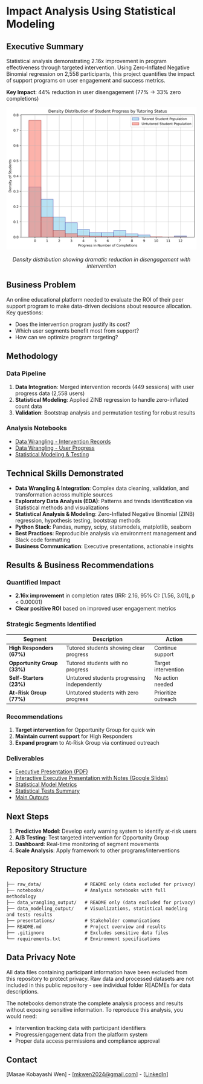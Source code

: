 # Impact Analysis Using Statistical Modeling

## Executive Summary

Statistical analysis demonstrating 2.16x improvement in program effectiveness through targeted intervention. Using Zero-Inflated Negative Binomial regression on 2,558 participants, this project quantifies the impact of support programs on user engagement and success metrics.

**Key Impact**: 44% reduction in user disengagement (77% → 33% zero completions)

<p align="center">
  <img src="data_modeling_output/histogram_2025Q1.png" width="650">
</p>
<p align="center"><i>Density distribution showing dramatic reduction in disengagement with intervention</i></p>

## Business Problem

An online educational platform needed to evaluate the ROI of their peer support program to make data-driven decisions about resource allocation. Key questions:
- Does the intervention program justify its cost?
- Which user segments benefit most from support?
- How can we optimize program targeting?

## Methodology

### Data Pipeline
1. **Data Integration**: Merged intervention records (449 sessions) with user progress data (2,558 users)
2. **Statistical Modeling**: Applied ZINB regression to handle zero-inflated count data
3. **Validation**: Bootstrap analysis and permutation testing for robust results

### Analysis Notebooks
- [Data Wrangling - Intervention Records](notebooks/DA_2025Q1_1a_post_tutor_form_wrangling_mkw.ipynb)
- [Data Wrangling - User Progress](notebooks/DA_2025Q1_1b_gradebook_wrangling_mkw.ipynb)
- [Statistical Modeling & Testing](notebooks/DA_2025Q1_2_statistical_modeling_mkw.ipynb)

## Technical Skills Demonstrated
- **Data Wrangling & Integration**: Complex data cleaning, validation, and transformation across multiple sources
- **Exploratory Data Analysis (EDA)**: Patterns and trends identification via Statistical methods and visualizations
- **Statistical Analysis & Modeling**: Zero-Inflated Negative Binomial (ZINB) regression, hypothesis testing, bootstrap methods
- **Python Stack**: Pandas, numpy, scipy, statsmodels, matplotlib, seaborn
- **Best Practices**: Reproducible analysis via environment management and Black code formatting
- **Business Communication**: Executive presentations, actionable insights

## Results & Business Recommendations

### Quantified Impact
- **2.16x improvement** in completion rates (IRR: 2.16, 95% CI: [1.56, 3.01], p < 0.00001)
- **Clear positive ROI** based on improved user engagement metrics

### Strategic Segments Identified
    
| Segment                     | Description                                  | Action               |
|-----------------------------|----------------------------------------------|----------------------|
| **High Responders (67%)**   | Tutored students showing clear progress      | Continue support     |
| **Opportunity Group (33%)** | Tutored students with no progress            | Target intervention  |
| **Self-Starters (23%)**     | Untutored students progressing independently | No action needed     |
| **At-Risk Group (77%)**     | Untutored students with zero progress        | Prioritize outreach  |

### Recommendations
1. **Target intervention** for Opportunity Group for quick win
2. **Maintain current support** for High Responders
3. **Expand program** to At-Risk Group via continued outreach

### Deliverables
- [Executive Presentation (PDF)](presentations/Calbright_Data_Analysis_Tutoring_Effect_Evaluation_2025Q1_MKW.pdf)
- [Interactive Executive Presentation with Notes (Google Slides)](https://docs.google.com/presentation/d/1XuSMRpGwxlzaQ8unsDDhAwWEUM7NEmPTf7Ub73tAdzI/edit?usp=sharing)
- [Statistical Model Metrics](data_modeling_output/zinb_model_metrics_2025Q1.csv)
- [Statistical Tests Summary](data_modeling_output/statistical_test_summary_2025Q1.csv)
- [Main Outputs](data_modeling_output/)

## Next Steps

1. **Predictive Model**: Develop early warning system to identify at-risk users
2. **A/B Testing**: Test targeted intervention for Opportunity Group
3. **Dashboard**: Real-time monitoring of segment movements
4. **Scale Analysis**: Apply framework to other programs/interventions

## Repository Structure
```
├── raw_data/                # README only (data excluded for privacy)
├── notebooks/               # Analysis notebooks with full methodology
├── data_wrangling_output/   # README only (data excluded for privacy)
├── data_modeling_output/    # Visualizations, statistical modeling and tests results
├── presentations/           # Stakeholder communications
├── README.md                # Project overview and results
├── .gitignore               # Excludes sensitive data files
└── requirements.txt         # Environment specifications
```

## Data Privacy Note

All data files containing participant information have been excluded from this repository to protect privacy. Raw data and processed datasets are not included in this public repository - see individual folder READMEs for data descriptions.

The notebooks demonstrate the complete analysis process and results without exposing sensitive information. To reproduce this analysis, you would need:

- Intervention tracking data with participant identifiers
- Progress/engagement data from the platform system  
- Proper data access permissions and compliance approval

## Contact
[Masae Kobayashi Wen] - [mkwen2024@gmail.com] - [[LinkedIn](https://www.linkedin.com/in/masae-kobayashi-wen-42241a13/)]